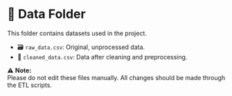 # 📂 Data Folder

This folder contains datasets used in the project.

- 🗃️ `raw_data.csv`: Original, unprocessed data.
- 🧹 `cleaned_data.csv`: Data after cleaning and preprocessing.

⚠️ **Note:**  
Please do not edit these files manually. All changes should be made through the ETL scripts.
